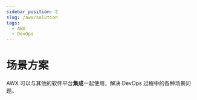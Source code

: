 ```yaml
---
sidebar_position: 2
slug: /awx/solution
tags:
  - AWX
  - DevOps
---
```


# 场景方案

AWX 可以与其他的软件平台**集成**一起使用，解决 DevOps 过程中的各种场景问题。

